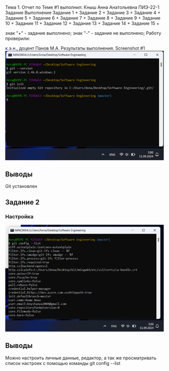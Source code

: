 Тема 1.
Отчет по Теме #1 выполнил:
Кныш Анна Анатольевна
ПИЭ-22-1
Задание	Выполнение
Задание 1	+
Задание 2	+
Задание 3	+
Задание 4	+
Задание 5	+
Задание 6	+
Задание 7	+
Задание 8	+
Задание 9	+
Задание 10	+
Задание 11	+
Задание 12	+
Задание 13	+
Задание 14	+
Задание 15	+

знак "+" - задание выполнено; знак "-" - задание не выполнено;
Работу проверили:

к.э.н., доцент Панов М.А.
Результаты выполнения.
Screenshot #1
![Меню](https://github.com/Knysha04/SoftwareEngineering/blob/main/pic/1.png)
## Выводы
Git установлен
## Задание 2
### Настройка
![Меню](https://github.com/Knysha04/SoftwareEngineering/blob/main/pic/2.png)
## Выводы
Можно настроить личные данные, редактор, а так же просматривать список настроек с помощью команды git config --list
